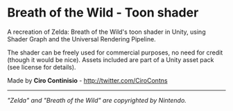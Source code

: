 # Breath of the Wild - Toon shader
A recreation of Zelda: Breath of the Wild's toon shader in Unity, using Shader Graph and the Universal Rendering Pipeline.

The shader can be freely used for commercial purposes, no need for credit (though it would be nice).
Assets included are part of a Unity asset pack (see license for details).

Made by **Ciro Continisio** - http://twitter.com/CiroContns

---

*"Zelda" and "Breath of the Wild" are copyrighted by Nintendo.*
